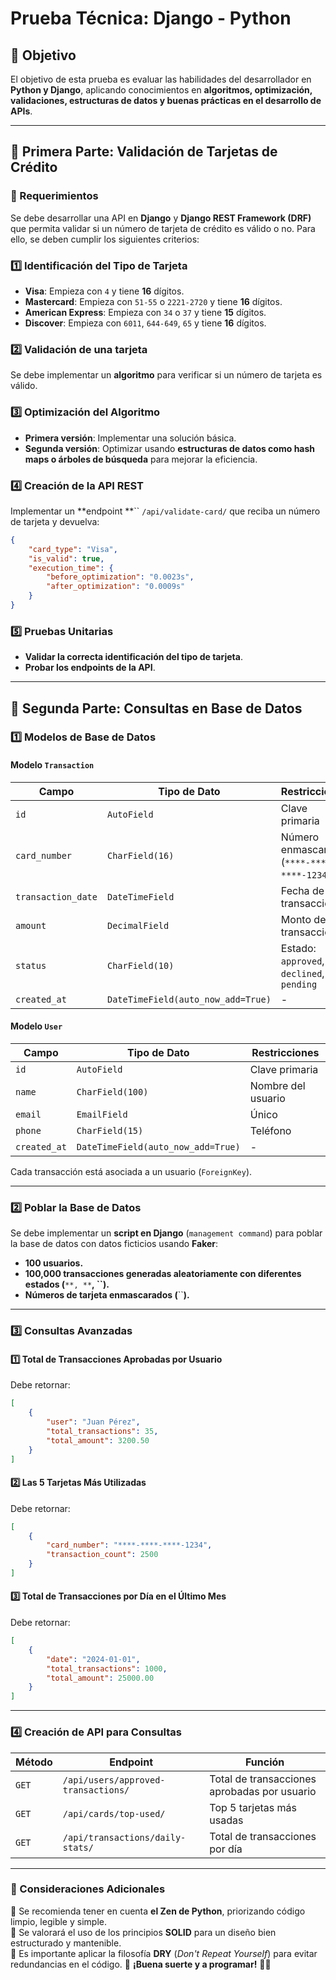 # Prueba Técnica: Django - Python

## 📌 Objetivo

El objetivo de esta prueba es evaluar las habilidades del desarrollador en **Python y Django**, aplicando conocimientos en **algoritmos, optimización, validaciones, estructuras de datos y buenas prácticas en el desarrollo de APIs**.

---

## 📌 Primera Parte: Validación de Tarjetas de Crédito

### 📌 Requerimientos

Se debe desarrollar una API en **Django** y **Django REST Framework (DRF)** que permita validar si un número de tarjeta de crédito es válido o no. Para ello, se deben cumplir los siguientes criterios:

### 1️⃣ Identificación del Tipo de Tarjeta

- **Visa**: Empieza con `4` y tiene **16** dígitos.
- **Mastercard**: Empieza con `51-55` o `2221-2720` y tiene **16** dígitos.
- **American Express**: Empieza con `34` o `37` y tiene **15** dígitos.
- **Discover**: Empieza con `6011`, `644-649`, `65` y tiene **16** dígitos.

### 2️⃣ Validación de una tarjeta

Se debe implementar un **algoritmo** para verificar si un número de tarjeta es válido.

### 3️⃣ Optimización del Algoritmo

- **Primera versión**: Implementar una solución básica.
- **Segunda versión**: Optimizar usando **estructuras de datos como hash maps o árboles de búsqueda** para mejorar la eficiencia.

### 4️⃣ Creación de la API REST

Implementar un **endpoint **`` `/api/validate-card/` que reciba un número de tarjeta y devuelva:

```json
{
    "card_type": "Visa",
    "is_valid": true,
    "execution_time": {
        "before_optimization": "0.0023s",
        "after_optimization": "0.0009s"
    }
}
```

### 5️⃣ Pruebas Unitarias

- **Validar la correcta identificación del tipo de tarjeta**.
- **Probar los endpoints de la API**.

---

## 📌 Segunda Parte: Consultas en Base de Datos

### 1️⃣ Modelos de Base de Datos

#### Modelo `Transaction`

| Campo              | Tipo de Dato                       | Restricciones                              |
| ------------------ | ---------------------------------- | ------------------------------------------ |
| `id`               | `AutoField`                        | Clave primaria                             |
| `card_number`      | `CharField(16)`                    | Número enmascarado (`****-****-****-1234`) |
| `transaction_date` | `DateTimeField`                    | Fecha de la transacción                    |
| `amount`           | `DecimalField`                     | Monto de la transacción                    |
| `status`           | `CharField(10)`                    | Estado: `approved`, `declined`, `pending`  |
| `created_at`       | `DateTimeField(auto_now_add=True)` | -                                          |

#### Modelo `User`

| Campo        | Tipo de Dato                       | Restricciones      |
| ------------ | ---------------------------------- | ------------------ |
| `id`         | `AutoField`                        | Clave primaria     |
| `name`       | `CharField(100)`                   | Nombre del usuario |
| `email`      | `EmailField`                       | Único              |
| `phone`      | `CharField(15)`                    | Teléfono           |
| `created_at` | `DateTimeField(auto_now_add=True)` | -                  |

Cada transacción está asociada a un usuario (`ForeignKey`).

---

### 2️⃣ Poblar la Base de Datos

Se debe implementar un **script en Django** (`management command`) para poblar la base de datos con datos ficticios usando **Faker**:

- **100 usuarios.**
- **100,000 transacciones generadas aleatoriamente con diferentes estados (**``**, **``**, **``**).**
- **Números de tarjeta enmascarados (**``**).**

---

### 3️⃣ Consultas Avanzadas

#### 1️⃣ Total de Transacciones Aprobadas por Usuario

Debe retornar:

```json
[
    {
        "user": "Juan Pérez",
        "total_transactions": 35,
        "total_amount": 3200.50
    }
]
```

#### 2️⃣ Las 5 Tarjetas Más Utilizadas

Debe retornar:

```json
[
    {
        "card_number": "****-****-****-1234",
        "transaction_count": 2500
    }
]
```

#### 3️⃣ Total de Transacciones por Día en el Último Mes

Debe retornar:

```json
[
    {
        "date": "2024-01-01",
        "total_transactions": 1000,
        "total_amount": 25000.00
    }
]
```

---

### 4️⃣ Creación de API para Consultas

| Método | Endpoint                            | Función                                      |
| ------ | ----------------------------------- | -------------------------------------------- |
| `GET`  | `/api/users/approved-transactions/` | Total de transacciones aprobadas por usuario |
| `GET`  | `/api/cards/top-used/`              | Top 5 tarjetas más usadas                    |
| `GET`  | `/api/transactions/daily-stats/`    | Total de transacciones por día               |

---

### 📌 Consideraciones Adicionales

📢 Se recomienda tener en cuenta **el Zen de Python**, priorizando código limpio, legible y simple.  
📢 Se valorará el uso de los principios **SOLID** para un diseño bien estructurado y mantenible.  
📢 Es importante aplicar la filosofía **DRY** (*Don't Repeat Yourself*) para evitar redundancias en el código.
📢 **¡Buena suerte y a programar!** 🚀😃

